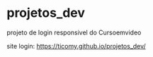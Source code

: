 # projetos_dev
 projeto de login responsivel do Cursoemvideo

site login: https://ticomy.github.io/projetos_dev/